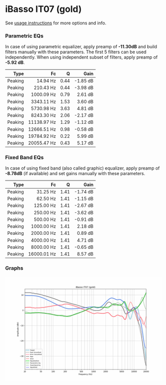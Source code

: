 # iBasso IT07 (gold)
See [usage instructions](https://github.com/jaakkopasanen/AutoEq#usage) for more options and info.

### Parametric EQs
In case of using parametric equalizer, apply preamp of **-11.30dB** and build filters manually
with these parameters. The first 5 filters can be used independently.
When using independent subset of filters, apply preamp of **-5.92 dB**.

| Type    | Fc          |    Q | Gain     |
|--------:|------------:|-----:|---------:|
| Peaking | 14.94 Hz    | 0.44 | -1.85 dB |
| Peaking | 210.43 Hz   | 0.44 | -3.98 dB |
| Peaking | 1000.09 Hz  | 0.79 | 2.61 dB  |
| Peaking | 3343.11 Hz  | 1.53 | 3.60 dB  |
| Peaking | 5730.98 Hz  | 3.63 | 4.81 dB  |
| Peaking | 8243.30 Hz  | 2.06 | -2.17 dB |
| Peaking | 11138.97 Hz | 1.29 | -1.12 dB |
| Peaking | 12666.51 Hz | 0.98 | -0.58 dB |
| Peaking | 19784.92 Hz | 0.22 | 5.99 dB  |
| Peaking | 20055.47 Hz | 0.43 | 5.17 dB  |

### Fixed Band EQs
In case of using fixed band (also called graphic) equalizer, apply preamp of **-8.78dB**
(if available) and set gains manually with these parameters.

| Type    | Fc          |    Q | Gain     |
|--------:|------------:|-----:|---------:|
| Peaking | 31.25 Hz    | 1.41 | -1.74 dB |
| Peaking | 62.50 Hz    | 1.41 | -1.15 dB |
| Peaking | 125.00 Hz   | 1.41 | -2.67 dB |
| Peaking | 250.00 Hz   | 1.41 | -3.62 dB |
| Peaking | 500.00 Hz   | 1.41 | -0.91 dB |
| Peaking | 1000.00 Hz  | 1.41 | 2.18 dB  |
| Peaking | 2000.00 Hz  | 1.41 | 0.89 dB  |
| Peaking | 4000.00 Hz  | 1.41 | 4.71 dB  |
| Peaking | 8000.00 Hz  | 1.41 | -0.65 dB |
| Peaking | 16000.01 Hz | 1.41 | 8.57 dB  |

### Graphs
![](./iBasso%20IT07%20(gold).png)